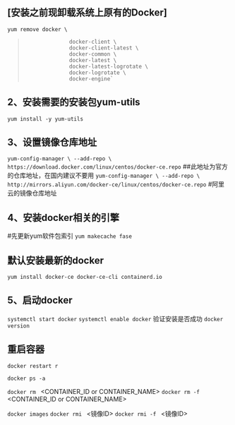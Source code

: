 ## [安装之前现卸载系统上原有的Docker]
`yum remove docker \`
>                   docker-client \
>                   docker-client-latest \
>                   docker-common \
>                   docker-latest \
>                   docker-latest-logrotate \
>                   docker-logrotate \
>                   docker-engine`

## 2、安装需要的安装包yum-utils
`yum install -y yum-utils`
## 3、设置镜像仓库地址
`yum-config-manager \
    --add-repo \
    https://download.docker.com/linux/centos/docker-ce.repo` 
  ##此地址为官方的仓库地址，在国内建议不要用
 `yum-config-manager \
  --add-repo \
   http://mirrors.aliyun.com/docker-ce/linux/centos/docker-ce.repo` 
 #阿里云的镜像仓库地址
## 4、安装docker相关的引擎
#先更新yum软件包索引
 	`yum makecache fase` 
## 默认安装最新的docker
`yum install docker-ce docker-ce-cli containerd.io`
## 5、启动docker
`systemctl start docker`
`systemctl enable docker`
验证安装是否成功
`docker version`

## 重启容器
`docker restart r`


`docker ps -a`

`docker rm `                <CONTAINER_ID or CONTAINER_NAME>
`docker rm -f `              <CONTAINER_ID or CONTAINER_NAME>

`docker images`
`docker rmi `        <镜像ID>
`docker rmi -f `    <镜像ID>
